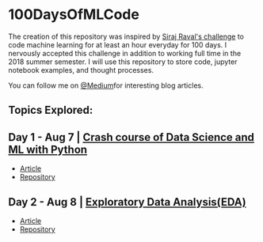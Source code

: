 # 100DaysOfMLCode
The creation of this repository was inspired by [Siraj Raval's challenge](https://www.linkedin.com/feed/update/urn:li:activity:6420525903968825344/) to code machine learning for at least an hour everyday for 100 days.
I nervously accepted this challenge in addition to working full time in the 2018 summer semester. I will use this repository to store code, jupyter notebook examples, and thought processes.

You can follow me on [@Medium](https://medium.com/@harunshimanto)for interesting blog articles.
## Topics Explored:
 ## Day 1 - Aug 7 | [Crash course of Data Science and ML with Python](https://www.linkedin.com/feed/update/urn:li:activity:6432532718810169344/)
* [Article](https://hackernoon.com/10-ways-to-make-python-a-dangerous-language-for-data-science-6b88566ac040)
* [Repository](http://bit.ly/2KC7EvY)
 
 ## Day 2 - Aug 8 | [Exploratory Data Analysis(EDA)](https://www.linkedin.com/feed/update/urn:li:activity:6432869901274312704)
 * [Article](https://hackernoon.com/overview-of-exploratory-data-analysis-with-python-6213e105b00b)
 * [Repository](http://bit.ly/2KytuAo)
